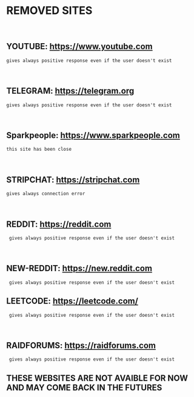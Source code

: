 # REMOVED SITES
<br>

## YOUTUBE: https://www.youtube.com
    gives always positive response even if the user doesn't exist

<br>

## TELEGRAM: https://telegram.org
    gives always positive response even if the user doesn't exist

<br>


## Sparkpeople: https://www.sparkpeople.com
    this site has been close


<br>



## STRIPCHAT: https://stripchat.com
    gives always connection error

<br>

## REDDIT: https://reddit.com
     gives always positive response even if the user doesn't exist

<br>

## NEW-REDDIT: https://new.reddit.com
     gives always positive response even if the user doesn't exist

## LEETCODE: https://leetcode.com/
     gives always positive response even if the user doesn't exist

<br>

## RAIDFORUMS: https://raidforums.com
     gives always positive response even if the user doesn't exist

## THESE WEBSITES ARE NOT AVAIBLE FOR NOW AND MAY COME BACK IN THE FUTURES
